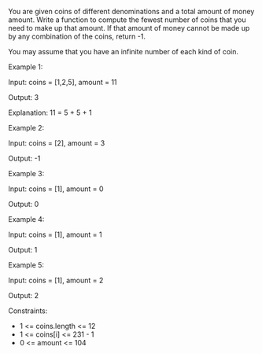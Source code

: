 You are given coins of different denominations and a total amount of money amount. Write a function to compute the fewest number of coins that you need to make up that amount. If that amount of money cannot be made up by any combination of the coins, return -1.

You may assume that you have an infinite number of each kind of coin.

 

Example 1:

Input: coins = [1,2,5], amount = 11

Output: 3

Explanation: 11 = 5 + 5 + 1


Example 2:

Input: coins = [2], amount = 3

Output: -1


Example 3:

Input: coins = [1], amount = 0

Output: 0


Example 4:

Input: coins = [1], amount = 1

Output: 1

Example 5:

Input: coins = [1], amount = 2

Output: 2
 

Constraints:

- 1 <= coins.length <= 12
- 1 <= coins[i] <= 231 - 1
- 0 <= amount <= 104
